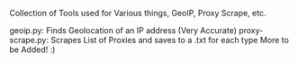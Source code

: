 Collection of Tools used for Various things, GeoIP, Proxy Scrape, etc.

geoip.py:
  Finds Geolocation of an IP address (Very Accurate)
proxy-scrape.py:
  Scrapes List of Proxies and saves to a .txt for each type
More to be Added! :)
